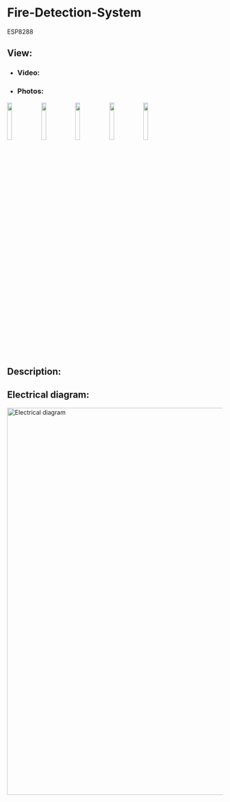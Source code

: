 # Fire-Detection-System

ESP8288

## View:
- ### Video:

- ### Photos:

<img src="https://github.com/user-attachments/assets/6488e4da-5b37-48d6-8eae-b4324ced96be" width="15%"></img> 
<img src="https://github.com/user-attachments/assets/c5e0d2e0-fb81-4a64-8487-79a001bb3218" width="15%"></img> 
<img src="https://github.com/user-attachments/assets/a5b16994-3098-41de-a762-2e83be8e2247" width="15%"></img> 
<img src="https://github.com/user-attachments/assets/45ecedb3-f161-4676-9b5b-75babf77064a" width="15%"></img>
<img src="https://github.com/user-attachments/assets/7e94e1fc-8e90-4af9-aafb-625ea394c0aa" width="15%"></img> 

## Description:
## Electrical diagram:
<img width="902" alt="Electrical diagram" src="https://github.com/user-attachments/assets/1880fa60-6480-4ad0-aa2c-f4179d125edc">
